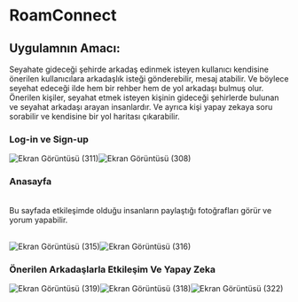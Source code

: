 # RoamConnect

<h2>Uygulamnın Amacı:</h2>
Seyahate gideceği şehirde arkadaş edinmek isteyen kullanıcı kendisine önerilen kullanıcılara arkadaşlık isteği gönderebilir, mesaj atabilir. Ve böylece seyehat edeceği ilde hem bir rehber hem de yol arkadaşı bulmuş olur. Önerilen kişiler, seyahat etmek isteyen kişinin gideceği şehirlerde bulunan ve seyahat arkadaşı arayan insanlardır. Ve ayrıca kişi yapay zekaya soru sorabilir ve kendisine bir yol haritası çıkarabilir. 

<h3>Log-in ve Sign-up</h3>

![Ekran Görüntüsü (311)](https://github.com/AppJamGrup12/RoamConnect/assets/90452488/dcdf00d2-0407-45be-b5e9-e268c91c087f)![Ekran Görüntüsü (308)](https://github.com/AppJamGrup12/RoamConnect/assets/90452488/e80c3351-9ddc-4f23-a14e-ced7dc2f8abd)

<h3>Anasayfa</h3></br>
Bu sayfada etkileşimde olduğu insanların paylaştığı fotoğrafları görür ve yorum yapabilir.

</br>![Ekran Görüntüsü (315)](https://github.com/AppJamGrup12/RoamConnect/assets/90452488/3c7ef709-0de1-4efa-ba38-a763108011ce)![Ekran Görüntüsü (316)](https://github.com/AppJamGrup12/RoamConnect/assets/90452488/336c8e00-b5a9-4a71-9515-2f9ec76cd863)

<h3>Önerilen Arkadaşlarla Etkileşim Ve Yapay Zeka</h3>

![Ekran Görüntüsü (319)](https://github.com/AppJamGrup12/RoamConnect/assets/90452488/36bccc1f-d386-45fc-8b00-41c9cc54d6cf)![Ekran Görüntüsü (318)](https://github.com/AppJamGrup12/RoamConnect/assets/90452488/36e71db3-2312-453b-924a-b3bef6990727)![Ekran Görüntüsü (322)](https://github.com/AppJamGrup12/RoamConnect/assets/90452488/6b59d1fc-b2c3-4824-8b84-b0a74a02be16)
